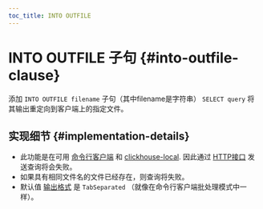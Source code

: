 ```yaml
---
toc_title: INTO OUTFILE
---
```


# INTO OUTFILE 子句 {#into-outfile-clause}

添加 `INTO OUTFILE filename` 子句（其中filename是字符串） `SELECT query` 将其输出重定向到客户端上的指定文件。

## 实现细节 {#implementation-details}

-   此功能是在可用 [命令行客户端](../../../interfaces/cli.md) 和 [clickhouse-local](../../../operations/utilities/clickhouse-local.md). 因此通过 [HTTP接口](../../../interfaces/http.md) 发送查询将会失败。
-   如果具有相同文件名的文件已经存在，则查询将失败。
-   默认值 [输出格式](../../../interfaces/formats.md) 是 `TabSeparated` （就像在命令行客户端批处理模式中一样）。
